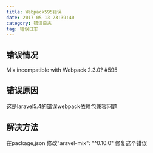 ```yaml
---
title: Webpack595错误
date: 2017-05-13 23:39:40
category: 错误日志
tag: 错误日志
---
```

## 错误情况
Mix incompatible with Webpack 2.3.0? #595
## 错误原因
这是laravel5.4的错误webpack依赖包兼容问题
## 解决方法
在package,json 修改"aravel-mix": "^0.10.0" 修复这个错误

